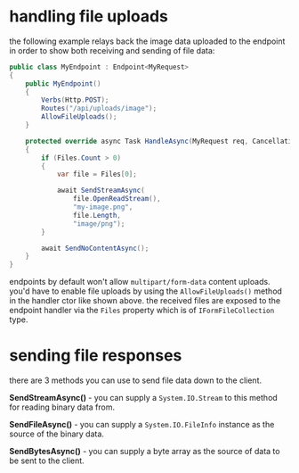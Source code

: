 # handling file uploads

the following example relays back the image data uploaded to the endpoint in order to show both receiving and sending of file data:

```csharp
public class MyEndpoint : Endpoint<MyRequest>
{
    public MyEndpoint()
    {
        Verbs(Http.POST);
        Routes("/api/uploads/image");
        AllowFileUploads();
    }

    protected override async Task HandleAsync(MyRequest req, CancellationToken ct)
    {
        if (Files.Count > 0)
        {
            var file = Files[0];

            await SendStreamAsync(
                file.OpenReadStream(),
                "my-image.png",
                file.Length,
                "image/png");
        }

        await SendNoContentAsync();
    }
}
```

endpoints by default won't allow `multipart/form-data` content uploads. you'd have to enable file uploads by using the `AllowFileUploads()` method in the handler ctor like shown above. the received files are exposed to the endpoint handler via the `Files` property which is of `IFormFileCollection` type.

# sending file responses

there are 3 methods you can use to send file data down to the client.

**SendStreamAsync()** - you can supply a `System.IO.Stream` to this method for reading binary data from.

**SendFileAsync()** - you can supply a `System.IO.FileInfo` instance as the source of the binary data.

**SendBytesAsync()** - you can supply a byte array as the source of data to be sent to the client.